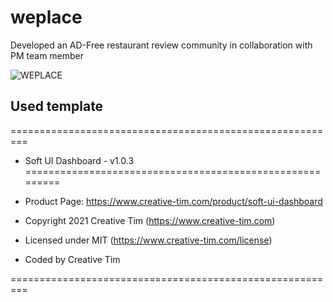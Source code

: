 # weplace
Developed an AD-Free restaurant review community in collaboration with PM team member

![WEPLACE](https://user-images.githubusercontent.com/82695409/158735447-172833d2-6623-4142-816f-2feb374e4a76.png)

## Used template
=========================================================
* Soft UI Dashboard - v1.0.3
=========================================================

* Product Page: https://www.creative-tim.com/product/soft-ui-dashboard
* Copyright 2021 Creative Tim (https://www.creative-tim.com)
* Licensed under MIT (https://www.creative-tim.com/license)

* Coded by Creative Tim

=========================================================
